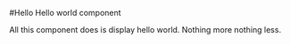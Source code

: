 #Hello
Hello world component

All this component does is display hello world. Nothing more nothing less.
